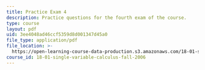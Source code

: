 ```yaml
---
title: Practice Exam 4
description: Practice questions for the fourth exam of the course.
type: course
layout: pdf
uid: 3ee4048ad46ccf5359d8d001347d45a0
file_type: application/pdf
file_location: >-
  https://open-learning-course-data-production.s3.amazonaws.com/18-01-single-variable-calculus-fall-2006/3ee4048ad46ccf5359d8d001347d45a0_prexam4b.pdf
course_id: 18-01-single-variable-calculus-fall-2006
---
```

